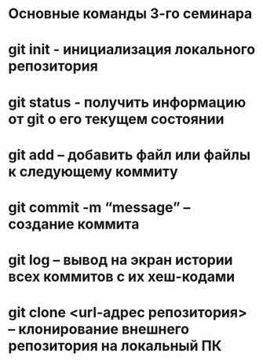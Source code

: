 # Основные команды 3-го семинара

# git init - инициализация локального репозитория

# git status - получить информацию от git о его текущем состоянии

# git add – добавить файл или файлы к следующему коммиту

# git commit -m “message” – создание коммита

# git log – вывод на экран истории всех коммитов с их хеш-кодами

# git clone <url-адрес репозитория> – клонирование внешнего репозитория на  локальный ПК
